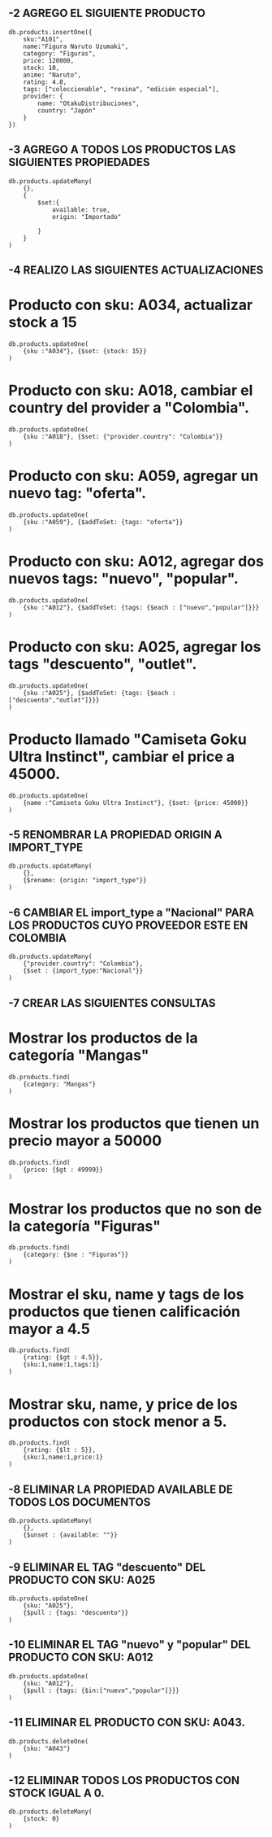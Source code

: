 ## -2 AGREGO EL SIGUIENTE PRODUCTO 

    db.products.insertOne({
        sku:"A101",
        name:"Figura Naruto Uzumaki",
        category: "Figuras",
        price: 120000,
        stock: 10,
        anime: "Naruto",
        rating: 4.8,
        tags: ["coleccionable", "resina", "edición especial"],
        provider: {
            name: "OtakuDistribuciones",
            country: "Japón"
        }
    })

## -3 AGREGO A TODOS LOS PRODUCTOS LAS SIGUIENTES PROPIEDADES 

    db.products.updateMany(
        {},
        {
		    $set:{
			    available: true,
			    origin: "Importado"
			
		    }
	    }
    )

## -4 REALIZO LAS SIGUIENTES ACTUALIZACIONES

# Producto con sku: A034, actualizar stock a 15

    db.products.updateOne(
        {sku :"A034"}, {$set: {stock: 15}}
    )   

# Producto con sku: A018, cambiar el country del provider a "Colombia".

    db.products.updateOne(
        {sku :"A018"}, {$set: {"provider.country": "Colombia"}}
    )

# ​Producto con sku: A059, agregar un nuevo tag: "oferta".

    db.products.updateOne(
        {sku :"A059"}, {$addToSet: {tags: "oferta"}}
    )

# Producto con sku: A012, agregar dos nuevos tags: "nuevo", "popular".

    db.products.updateOne(
        {sku :"A012"}, {$addToSet: {tags: {$each : ["nuevo","popular"]}}}
    )

# Producto con sku: A025, agregar los tags "descuento", "outlet".

    db.products.updateOne(
        {sku :"A025"}, {$addToSet: {tags: {$each : ["descuento","outlet"]}}}
    )

# Producto llamado "Camiseta Goku Ultra Instinct", cambiar el price a 45000.

    db.products.updateOne(
        {name :"Camiseta Goku Ultra Instinct"}, {$set: {price: 45000}}
    )

## -5 RENOMBRAR LA PROPIEDAD  ORIGIN A IMPORT_TYPE

    db.products.updateMany(
        {},
        {$rename: {origin: "import_type"}}
    )

## -6 CAMBIAR EL import_type a "Nacional" PARA LOS PRODUCTOS CUYO PROVEEDOR ESTE EN COLOMBIA

    db.products.updateMany(
        {"provider.country": "Colombia"},
        {$set : {import_type:"Nacional"}}
    )

## -7 CREAR LAS SIGUIENTES CONSULTAS

# Mostrar los productos de la categoría "Mangas"

    db.products.find(
        {category: "Mangas"}
    )

# Mostrar los productos que tienen un precio mayor a 50000

    db.products.find(
        {price: {$gt : 49999}}
    )

# Mostrar los productos que no son de la categoría "Figuras"

    db.products.find(
        {category: {$ne : "Figuras"}}
    )

# Mostrar el sku, name y tags de los productos que tienen calificación mayor a 4.5
    db.products.find(
        {rating: {$gt : 4.5}},
        {sku:1,name:1,tags:1}
    )

# Mostrar sku, name, y price de los productos con stock menor a 5.

    db.products.find(
        {rating: {$lt : 5}},
        {sku:1,name:1,price:1}
    )

## -8 ELIMINAR LA PROPIEDAD AVAILABLE DE TODOS LOS DOCUMENTOS 

    db.products.updateMany(
        {},
        {$unset : {available: ""}}
    )

## -9 ELIMINAR EL TAG "descuento" DEL PRODUCTO CON SKU: A025
    
    db.products.updateOne(
        {sku: "A025"},
        {$pull : {tags: "descuento"}}
    )

## -10 ELIMINAR EL TAG "nuevo" y "popular" DEL PRODUCTO CON SKU: A012

    db.products.updateOne(
        {sku: "A012"},
        {$pull : {tags: {$in:["nuevo","popular"]}}}
    )

##  -11 ELIMINAR EL PRODUCTO CON SKU: A043.

    db.products.deleteOne(
        {sku: "A043"}
    )


## -12 ELIMINAR TODOS LOS PRODUCTOS CON STOCK IGUAL A 0.
    db.products.deleteMany(
        {stock: 0}
    )
